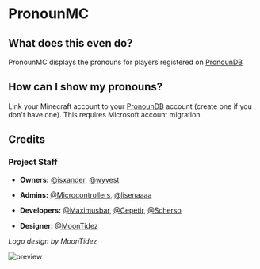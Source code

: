 # PronounMC

## What does this even do?
PronounMC displays the pronouns for players registered on [PronounDB](https://pronoundb.org/)

## How can I show my pronouns?
Link your Minecraft account to your [PronounDB](https://pronoundb.org/) account (create one if you don't have one). This requires Microsoft account migration.

## Credits
### Project Staff
- **Owners:** [@isxander](https://modrinth.com/user/isxander), [@wyvest](https://modrinth.com/user/wyvest)
- **Admins:** [@Microcontrollers](https://modrinth.com/user/Microcontrollers), [@lisenaaaa](https://modrinth.com/user/lisenaaaa)

- **Developers:** [@Maximusbar](https://modrinth.com/user/Maximusbar), [@Cepetir](https://modrinth.com/user/Cepetir), [@Scherso](https://modrinth.com/user/Scherso)

- **Designer:** [@MoonTidez](https://modrinth.com/user/MoonTidez)

*Logo design by MoonTidez*

![preview](https://i.imgur.com/VfJ03Vq.png)
